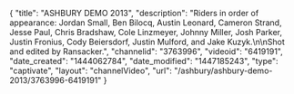 {
    "title": "ASHBURY DEMO 2013",
    "description": "Riders in order of appearance: Jordan Small, Ben Bilocq, Austin Leonard, Cameron Strand, Jesse Paul, Chris Bradshaw, Cole Linzmeyer, Johnny Miller, Josh Parker, Justin Fronius, Cody Beiersdorf, Justin Mulford, and Jake Kuzyk.\n\nShot and edited by Ransacker.",
    "channelid": "3763996",
    "videoid": "6419191",
    "date_created": "1444062784",
    "date_modified": "1447185243",
    "type": "captivate",
    "layout": "channelVideo",
    "url": "\/ashbury\/ashbury-demo-2013\/3763996-6419191"
}
